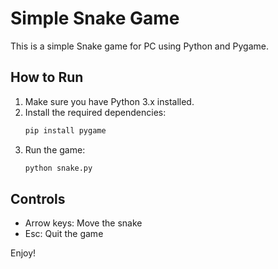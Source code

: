 # Simple Snake Game

This is a simple Snake game for PC using Python and Pygame.

## How to Run

1. Make sure you have Python 3.x installed.
2. Install the required dependencies:
   ```bash
   pip install pygame
   ```
3. Run the game:
   ```bash
   python snake.py
   ```

## Controls
- Arrow keys: Move the snake
- Esc: Quit the game

Enjoy!